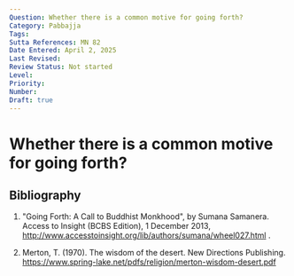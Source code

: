```yaml
---
Question: Whether there is a common motive for going forth?
Category: Pabbajja
Tags:
Sutta References: MN 82
Date Entered: April 2, 2025
Last Revised:
Review Status: Not started
Level:
Priority:
Number:
Draft: true
---
```


# Whether there is a common motive for going forth?

## Bibliography

1. "Going Forth: A Call to Buddhist Monkhood", by Sumana Samanera. Access to Insight (BCBS Edition), 1 December 2013, http://www.accesstoinsight.org/lib/authors/sumana/wheel027.html .

2. Merton, T. (1970). The wisdom of the desert. New Directions Publishing.
https://www.spring-lake.net/pdfs/religion/merton-wisdom-desert.pdf
